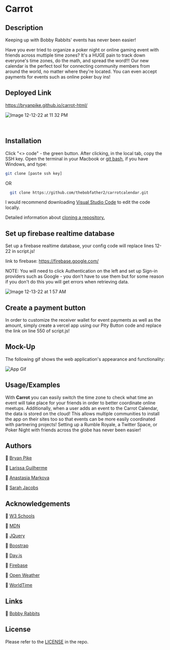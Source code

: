 
# Carrot

## Description

Keeping up with Bobby Rabbits' events has never been easier!

Have you ever tried to organize a poker night or online gaming event with friends across muttiple time zones? It's a HUGE pain to track down everyone's time zones, do the math, and spread the word!!! Our new calendar is the perfect tool for connecting community members from around the world, no matter where they're located. You can even accept payments for events such as online poker buy ins!

## Deployed Link

https://bryanpike.github.io/carrot-html/


![Image 12-12-22 at 11 32 PM](https://user-images.githubusercontent.com/120413298/207227397-09cf32b6-0b4c-4690-9234-d04c442e41ce.JPG)

<br>

## Installation

Click "<> code" - the green button. After clicking, in the local tab, copy the SSH key. Open the terminal in your Macbook or [git bash](https://git-scm.com/downloads), if you have Windows, and type:

```bash
git clone [paste ssh key]
```

OR

```bash
  git clone https://github.com/thebobfather2/carrotcalendar.git
```

I would recommend downloading [Visual Studio Code](https://code.visualstudio.com/download) to edit the code locally. 

Detailed information about [cloning a repository.](https://docs.github.com/en/repositories/creating-and-managing-repositories/cloning-a-repository)

## Set up firebase realtime database

Set up a firebase realtime database, your config code will replace lines 12-22 in script.js!

link to firebase: https://firebase.google.com/

NOTE: You will need to click Authentication on the left and set up Sign-in providers such as Google - you don't have to use them but for some reason if you don't do this you will get errors when retrieving data.

![Image 12-13-22 at 1 57 AM](https://user-images.githubusercontent.com/120413298/207247716-2ff6a6d6-aa33-4a99-aff0-88f2f63d83b4.JPG)

## Create a payment button

In order to customize the receiver wallet for event payments as well as the amount, simply create a vercel app using our Pity Button code and replace the link on line 550 of script.js!

## Mock-Up

The following gif shows the web application's appearance and functionality:

![App Gif](./Assets/images/demo.gif)

## Usage/Examples

With **Carrot** you can easily switch the time zone to check what time an event will take place for your friends in order to better coordinate online meetups. Additionally, when a user adds an event to the Carrot Calendar, the data is stored on the cloud! This allows multiple communities to install the app on their sites too so that events can be more easily coordinated with partnering projects! Setting up a Rumble Royale, a Twitter Space, or Poker Night with friends across the globe has never been easier!

## Authors

  🐇 [Bryan Pike](https://github.com/thebobfather2)

  🐇 [Larissa Guilherme](https://github.com/larigens)

  🐇 [Anastasia Markova](https://github.com/mriya20)
  
  🐇 [Sarah Jacobs](https://github.com/sarahgjacobs)

## Acknowledgements

  🥕 [W3 Schools](https://www.w3schools.com)

  🥕 [MDN](https://developer.mozilla.org/en-US/)
  
  🥕 [JQuery](https://api.jquery.com/)

  🥕 [Boostrap](https://getbootstrap.com/docs/5.2/getting-started/introduction/)
  
  🥕 [Day.js](https://day.js.org/docs/en/display/format)
  
  🥕 [Firebase](https://firebase.google.com/)
  
  🥕 [Open Weather](https://openweathermap.org/)
  
  🥕 [WorldTime](http://worldtimeapi.org/)

## Links

🔗 [Bobby Rabbits](https://www.bobbyrabbits.com/)

## License

Please refer to the [LICENSE](https://choosealicense.com/licenses/mit/) in the repo.
